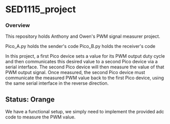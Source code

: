 # SED1115_project

### Overview 

This repository holds Anthony and Owen's PWM signal measurer project.

Pico_A.py holds the sender's code
Pico_B.py holds the receiver's code

In this project, a first Pico device sets a value for its PWM output duty cycle and then communicates this desired value to a second Pico device via a serial interface. The second Pico device will then measure the value of that PWM output signal. Once measured, the second Pico device must communicate the measured PWM value back to the first Pico device, using the same serial interface in the reverse direction.


## Status: Orange
We have a functional setup, we simply need to implement the provided adc code to measure the PWM value.


